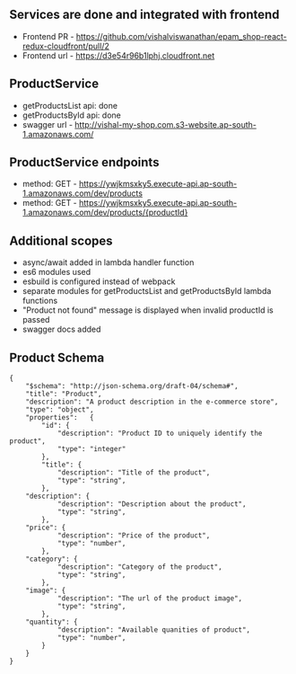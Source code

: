 ## Services are done and integrated with frontend

- Frontend PR - https://github.com/vishalviswanathan/epam_shop-react-redux-cloudfront/pull/2
- Frontend url - https://d3e54r96b1lphj.cloudfront.net

## ProductService

- getProductsList api: done
- getProductsById api: done
- swagger url - http://vishal-my-shop.com.s3-website.ap-south-1.amazonaws.com/

## ProductService endpoints

- method: GET - https://ywjkmsxky5.execute-api.ap-south-1.amazonaws.com/dev/products
- method: GET - https://ywjkmsxky5.execute-api.ap-south-1.amazonaws.com/dev/products/{productId}

## Additional scopes

- async/await added in lambda handler function
- es6 modules used
- esbuild is configured instead of webpack
- separate modules for getProductsList and getProductsById lambda functions
- "Product not found" message is displayed when invalid productId is passed
- swagger docs added

## Product Schema

```
{
	"$schema": "http://json-schema.org/draft-04/schema#",
	"title": "Product",
	"description": "A product description in the e-commerce store",
	"type": "object",
	"properties":	{
		"id": {
			"description": "Product ID to uniquely identify the product",
			"type": "integer"
		},
		"title": {
			"description": "Title of the product",
			"type": "string",
		},
    "description": {
			"description": "Description about the product",
			"type": "string",
		},
    "price": {
			"description": "Price of the product",
			"type": "number",
		},
    "category": {
			"description": "Category of the product",
			"type": "string",
		},
    "image": {
			"description": "The url of the product image",
			"type": "string",
		},
    "quantity": {
			"description": "Available quanities of product",
			"type": "number",
		}
	}
}
```
